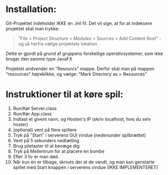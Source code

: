 # Installation:

Git-Projektet indeholder IKKE en .iml fil. Det vil sige, at for at indeksere projektet skal man trykke:
 > "File > Project Structure >  Modules > Sources > Add Content Root" - og så herfra vælge projektets lokation.

Dette er gjordt på grund af gruppens forskellige operativsystemer, som ikke bruger den samme type JavaFX

Projektet andvender en "Resourcs" mappe. Derfor skal man på mappen "resources" højreklikke, og vælge:
    "Mark Directory as > Resources"


# Instruktioner til at køre spil:

  1. Run/Kør Server.class
  2. Run/Kør App.class
  3. Indtast et givent navn, og Hosten's IP (skriv localhost, hvis du selv hoster)
  4. (optional) vent på flere spillere
  5. Tryk på "Start" i serverens GUI vindue (nedenunder spilbrættet)
  6. Vent på 5 sekunders nedtælling
  7. Brug piletaster til at bevæge dig
  8. Tryk på Mellemrum for at placere en bombe
  9. Efter 3 liv er man død.
  10. Når kun én er tilbage, skrives der at de vandt, og man kan genstarte spillet med Start knappen i serverens vindue (IKKE IMPLEMENTERET)
